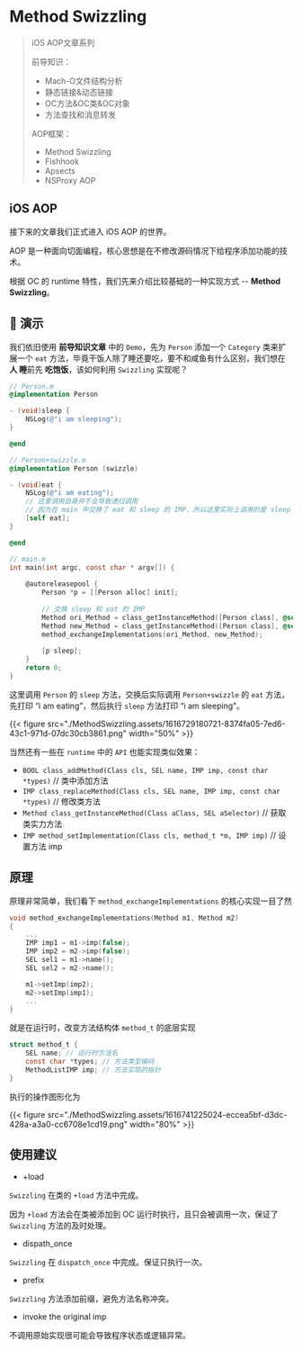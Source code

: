 # Method Swizzling



> iOS AOP文章系列
>
> 前导知识：
>
> * Mach-O文件结构分析
> * 静态链接&动态链接
> * OC方法&OC类&OC对象
> * 方法查找和消息转发
>
> AOP框架：
>
> * Method Swizzling
> * Fishhook
> * Apsects
> * NSProxy AOP

## iOS AOP

接下来的文章我们正式进入 iOS AOP 的世界。

AOP 是一种面向切面编程，核心思想是在不修改源码情况下给程序添加功能的技术。

根据 OC 的 runtime 特性，我们先来介绍比较基础的一种实现方式 -- **Method Swizzling**。

## 🌰 演示

我们依旧使用 **前导知识文章** 中的 `Demo`，先为 `Person` 添加一个 `Category` 类来扩展一个 `eat` 方法，毕竟干饭人除了睡还要吃，要不和咸鱼有什么区别，我们想在 **人 睡**前先 **吃饱饭**，该如何利用 `Swizzling` 实现呢？

```objective-c
// Person.m
@implementation Person

- (void)sleep {
    NSLog(@"i am sleeping");
}

@end

// Person+swizzle.m
@implementation Person (swizzle)

- (void)eat {
    NSLog(@"i am eating");
    // 这里调用自身并不会导致递归调用
    // 因为在 main 中交换了 eat 和 sleep 的 IMP，所以这里实际上调用的是 sleep
    [self eat];
}

@end

// main.m
int main(int argc, const char * argv[]) {
    
    @autoreleasepool {
        Person *p = [[Person alloc] init];
        
        // 交换 sleep 和 eat 的 IMP
        Method ori_Method = class_getInstanceMethod([Person class], @selector(sleep));
        Method new_Method = class_getInstanceMethod([Person class], @selector(eat));
        method_exchangeImplementations(ori_Method, new_Method);
        
        [p sleep];
    }
    return 0;
}
```

这里调用 `Person` 的 `sleep` 方法，交换后实际调用 `Person+swizzle` 的 `eat` 方法，先打印 “i am eating”，然后执行 `sleep` 方法打印 “i am sleeping”。

{{< figure src="./MethodSwizzling.assets/1616729180721-8374fa05-7ed6-43c1-971d-07dc30cb3861.png" width="50%" >}}

当然还有一些在 `runtime` 中的 `API` 也能实现类似效果：

- `BOOL class_addMethod(Class cls, SEL name, IMP imp, const char *types)` // 类中添加方法
- `IMP class_replaceMethod(Class cls, SEL name, IMP imp, const char *types)` // 修改类方法
- `Method class_getInstanceMethod(Class aClass, SEL aSelector)` // 获取类实力方法
- `IMP method_setImplementation(Class cls, method_t *m, IMP imp)` // 设置方法 imp

## 原理

原理非常简单，我们看下 `method_exchangeImplementations` 的核心实现一目了然

```c
void method_exchangeImplementations(Method m1, Method m2)
{
    ...
    IMP imp1 = m1->imp(false);
    IMP imp2 = m2->imp(false);
    SEL sel1 = m1->name();
    SEL sel2 = m2->name();

    m1->setImp(imp2);
    m2->setImp(imp1);
    ...
}
```

就是在运行时，改变方法结构体 `method_t` 的底层实现

```c
struct method_t {
    SEL name; // 运行时方法名
    const char *types; // 方法类型编码
    MethodListIMP imp; // 方法实现的指针
}
```

执行的操作图形化为

{{< figure src="./MethodSwizzling.assets/1616741225024-eccea5bf-d3dc-428a-a3a0-cc6708e1cd19.png" width="80%" >}}

## 使用建议

- +load 

`Swizzling` 在类的 `+load` 方法中完成。

因为 `+load`  方法会在类被添加到 OC 运行时执行，且只会被调用一次，保证了 `Swizzling` 方法的及时处理。



- dispath_once

`Swizzling` 在 `dispatch_once` 中完成。保证只执行一次。



- prefix

`Swizzling` 方法添加前缀，避免方法名称冲突。



- invoke the original imp

不调用原始实现很可能会导致程序状态或逻辑异常。
